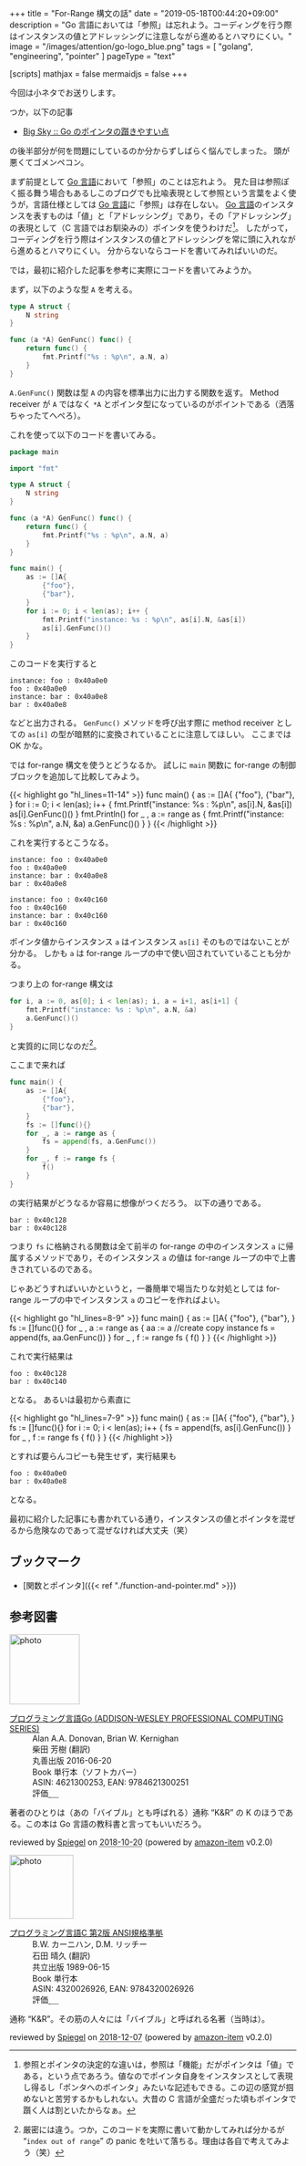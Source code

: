 +++
title = "For-Range 構文の話"
date =  "2019-05-18T00:44:20+09:00"
description = "Go 言語においては「参照」は忘れよう。コーディングを行う際はインスタンスの値とアドレッシングに注意しながら進めるとハマりにくい。"
image = "/images/attention/go-logo_blue.png"
tags = [ "golang", "engineering", "pointer" ]
pageType = "text"

[scripts]
  mathjax = false
  mermaidjs = false
+++

今回は小ネタでお送りします。

つか，以下の記事

- [Big Sky :: Go のポインタの躓きやすい点](https://mattn.kaoriya.net/software/lang/go/20190516095124.htm)

の後半部分が何を問題にしているのか分からずしばらく悩んでしまった。
頭が悪くてゴメンペコン。

まず前提として [Go 言語]において「参照」のことは忘れよう。
見た目は参照ぽく振る舞う場合もあるしこのブログでも比喩表現として参照という言葉をよく使うが，言語仕様としては [Go 言語]に「参照」は存在しない。
[Go 言語]のインスタンスを表すものは「値」と「アドレッシング」であり，その「アドレッシング」の表現として（C 言語ではお馴染みの）ポインタを使うわけだ[^ptr1]。
したがって，コーディングを行う際はインスタンスの値とアドレッシングを常に頭に入れながら進めるとハマりにくい。
分からないならコードを書いてみればいいのだ。

[^ptr1]: 参照とポインタの決定的な違いは，参照は「機能」だがポインタは「値」である，という点であろう。値なのでポインタ自身をインスタンスとして表現し得るし「ポンタへのポインタ」みたいな記述もできる。この辺の感覚が掴めないと苦労するかもしれない。大昔の C 言語が全盛だった頃もポインタで躓く人は割といたからなぁ。

では，最初に紹介した記事を参考に実際にコードを書いてみようか。

まず，以下のような型 `A` を考える。

```go
type A struct {
	N string
}

func (a *A) GenFunc() func() {
	return func() {
        fmt.Printf("%s : %p\n", a.N, a)
	}
}
```

`A.GenFunc()` 関数は型 `A` の内容を標準出力に出力する関数を返す。
Method receiver が `A` ではなく `*A` とポインタ型になっているのがポイントである（洒落ちゃったてへぺろ）。

これを使って以下のコードを書いてみる。

```go
package main

import "fmt"

type A struct {
	N string
}

func (a *A) GenFunc() func() {
	return func() {
        fmt.Printf("%s : %p\n", a.N, a)
	}
}

func main() {
	as := []A{
		{"foo"},
		{"bar"},
	}
	for i := 0; i < len(as); i++ {
    	fmt.Printf("instance: %s : %p\n", as[i].N, &as[i])
		as[i].GenFunc()()
	}
}
```

このコードを実行すると

```text
instance: foo : 0x40a0e0
foo : 0x40a0e0
instance: bar : 0x40a0e8
bar : 0x40a0e8
```

などと出力される。
`GenFunc()` メソッドを呼び出す際に method receiver としての `as[i]` の型が暗黙的に変換されていることに注意してほしい。
ここまでは OK かな。

では for-range 構文を使うとどうなるか。
試しに `main` 関数に for-range の制御ブロックを追加して比較してみよう。

{{< highlight go "hl_lines=11-14" >}}
func main() {
	as := []A{
		{"foo"},
		{"bar"},
	}
	for i := 0; i < len(as); i++ {
    	fmt.Printf("instance: %s : %p\n", as[i].N, &as[i])
		as[i].GenFunc()()
	}
    fmt.Println()
    for _ , a := range as {
		fmt.Printf("instance: %s : %p\n", a.N, &a)
		a.GenFunc()()
	}
}
{{< /highlight >}}

これを実行するとこうなる。

```text
instance: foo : 0x40a0e0
foo : 0x40a0e0
instance: bar : 0x40a0e8
bar : 0x40a0e8

instance: foo : 0x40c160
foo : 0x40c160
instance: bar : 0x40c160
bar : 0x40c160
```

ポインタ値からインスタンス `a` はインスタンス `as[i]` そのものではないことが分かる。
しかも `a` は for-range ループの中で使い回されていていることも分かる。

つまり上の for-range 構文は

```go
for i, a := 0, as[0]; i < len(as); i, a = i+1, as[i+1] {
	fmt.Printf("instance: %s : %p\n", a.N, &a)
	a.GenFunc()()
}
```

と実質的に同じなのだ[^f1]。

[^f1]: 厳密には違う。つか，このコードを実際に書いて動かしてみれば分かるが “`index out of range`” の panic を吐いて落ちる。理由は各自で考えてみよう（笑）

ここまで来れば

```go
func main() {
	as := []A{
		{"foo"},
		{"bar"},
	}
	fs := []func(){}
	for _, a := range as {
		fs = append(fs, a.GenFunc())
	}
	for _, f := range fs {
		f()
	}
}
```

の実行結果がどうなるか容易に想像がつくだろう。
以下の通りである。

```text
bar : 0x40c128
bar : 0x40c128
```

つまり `fs` に格納される関数は全て前半の for-range の中のインスタンス `a` に帰属するメソッドであり，そのインスタンス `a` の値は for-range ループの中で上書きされているのである。

じゃあどうすればいいかというと，一番簡単で場当たりな対処としては for-range ループの中でインスタンス `a` のコピーを作ればよい。

{{< highlight go "hl_lines=8-9" >}}
func main() {
	as := []A{
		{"foo"},
		{"bar"},
	}
	fs := []func(){}
	for _ , a := range as {
        aa := a //create copy instance
        fs = append(fs, aa.GenFunc())
	}
	for _ , f := range fs {
		f()
	}
}
{{< /highlight >}}


これで実行結果は

```text
foo : 0x40c128
bar : 0x40c140
```

となる。
あるいは最初から素直に

{{< highlight go "hl_lines=7-9" >}}
func main() {
	as := []A{
		{"foo"},
		{"bar"},
	}
	fs := []func(){}
    for i := 0; i < len(as); i++ {
		fs = append(fs, as[i].GenFunc())
	}
	for _ , f := range fs {
		f()
	}
}
{{< /highlight >}}

とすれば要らんコピーも発生せず，実行結果も

```text
foo : 0x40a0e0
bar : 0x40a0e8
```

となる。

最初に紹介した記事にも書かれている通り，インスタンスの値とポインタを混ぜるから危険なのであって混ぜなければ大丈夫（笑）

[Go 言語]: https://golang.org/ "The Go Programming Language"

## ブックマーク

- [関数とポインタ]({{< ref "./function-and-pointer.md" >}})

## 参考図書

<div class="hreview">
  <div class="photo"><a class="item url" href="https://www.amazon.co.jp/%E3%83%97%E3%83%AD%E3%82%B0%E3%83%A9%E3%83%9F%E3%83%B3%E3%82%B0%E8%A8%80%E8%AA%9EGo-ADDISON-WESLEY-PROFESSIONAL-COMPUTING-Donovan/dp/4621300253?SubscriptionId=AKIAJYVUJ3DMTLAECTHA&tag=baldandersinf-22&linkCode=xm2&camp=2025&creative=165953&creativeASIN=4621300253"><img src="https://images-fe.ssl-images-amazon.com/images/I/41meaSLNFfL._SL160_.jpg" width="123" alt="photo"></a></div>
  <dl class="fn">
    <dt><a href="https://www.amazon.co.jp/%E3%83%97%E3%83%AD%E3%82%B0%E3%83%A9%E3%83%9F%E3%83%B3%E3%82%B0%E8%A8%80%E8%AA%9EGo-ADDISON-WESLEY-PROFESSIONAL-COMPUTING-Donovan/dp/4621300253?SubscriptionId=AKIAJYVUJ3DMTLAECTHA&tag=baldandersinf-22&linkCode=xm2&camp=2025&creative=165953&creativeASIN=4621300253">プログラミング言語Go (ADDISON-WESLEY PROFESSIONAL COMPUTING SERIES)</a></dt>
	<dd>Alan A.A. Donovan, Brian W. Kernighan</dd>
	<dd>柴田 芳樹 (翻訳)</dd>
    <dd>丸善出版 2016-06-20</dd>
    <dd>Book 単行本（ソフトカバー）</dd>
    <dd>ASIN: 4621300253, EAN: 9784621300251</dd>
    <dd>評価<abbr class="rating fa-sm" title="5">&nbsp;<i class="fas fa-star"></i>&nbsp;<i class="fas fa-star"></i>&nbsp;<i class="fas fa-star"></i>&nbsp;<i class="fas fa-star"></i>&nbsp;<i class="fas fa-star"></i></abbr></dd>
  </dl>
  <p class="description">著者のひとりは（あの「バイブル」とも呼ばれる）通称 “K&amp;R” の K のほうである。この本は Go 言語の教科書と言ってもいいだろう。</p>
  <p class="powered-by" >reviewed by <a href='#maker' class='reviewer'>Spiegel</a> on <abbr class="dtreviewed" title="2018-10-20">2018-10-20</abbr> (powered by <a href="https://github.com/spiegel-im-spiegel/amazon-item" >amazon-item</a> v0.2.0)</p>
</div>

<div class="hreview">
  <div class="photo"><a class="item url" href="https://www.amazon.co.jp/%E3%83%97%E3%83%AD%E3%82%B0%E3%83%A9%E3%83%9F%E3%83%B3%E3%82%B0%E8%A8%80%E8%AA%9EC-%E7%AC%AC2%E7%89%88-ANSI%E8%A6%8F%E6%A0%BC%E6%BA%96%E6%8B%A0-B-W-%E3%82%AB%E3%83%BC%E3%83%8B%E3%83%8F%E3%83%B3/dp/4320026926?SubscriptionId=AKIAJYVUJ3DMTLAECTHA&tag=baldandersinf-22&linkCode=xm2&camp=2025&creative=165953&creativeASIN=4320026926"><img src="https://images-fe.ssl-images-amazon.com/images/I/41W69WGATNL._SL160_.jpg" width="112" alt="photo"></a></div>
  <dl class="fn">
    <dt><a href="https://www.amazon.co.jp/%E3%83%97%E3%83%AD%E3%82%B0%E3%83%A9%E3%83%9F%E3%83%B3%E3%82%B0%E8%A8%80%E8%AA%9EC-%E7%AC%AC2%E7%89%88-ANSI%E8%A6%8F%E6%A0%BC%E6%BA%96%E6%8B%A0-B-W-%E3%82%AB%E3%83%BC%E3%83%8B%E3%83%8F%E3%83%B3/dp/4320026926?SubscriptionId=AKIAJYVUJ3DMTLAECTHA&tag=baldandersinf-22&linkCode=xm2&camp=2025&creative=165953&creativeASIN=4320026926">プログラミング言語C 第2版 ANSI規格準拠</a></dt>
	<dd>B.W. カーニハン, D.M. リッチー</dd>
	<dd>石田 晴久 (翻訳)</dd>
    <dd>共立出版 1989-06-15</dd>
    <dd>Book 単行本</dd>
    <dd>ASIN: 4320026926, EAN: 9784320026926</dd>
    <dd>評価<abbr class="rating fa-sm" title="5">&nbsp;<i class="fas fa-star"></i>&nbsp;<i class="fas fa-star"></i>&nbsp;<i class="fas fa-star"></i>&nbsp;<i class="fas fa-star"></i>&nbsp;<i class="fas fa-star"></i></abbr></dd>
  </dl>
  <p class="description">通称 “K&amp;R”。その筋の人々には「バイブル」と呼ばれる名著（当時は）。</p>
  <p class="powered-by" >reviewed by <a href='#maker' class='reviewer'>Spiegel</a> on <abbr class="dtreviewed" title="2018-12-07">2018-12-07</abbr> (powered by <a href="https://github.com/spiegel-im-spiegel/amazon-item" >amazon-item</a> v0.2.0)</p>
</div>
